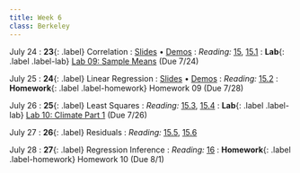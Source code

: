 ```yaml
---
title: Week 6
class: Berkeley
---
```


July 24
: **23**{: .label} Correlation
: [Slides](https://docs.google.com/presentation/d/1-TEq1iVpQlgKFFxgdQ39HvrgHO0CcBbDru7eU4pFa34/edit#slide=id.g25b40cc8891_0_36) &#8226; [Demos](https://data8.datahub.berkeley.edu/hub/user-redirect/git-pull?repo=https%3A%2F%2Fgithub.com%2Fdata-8%2Fmaterials-su23&urlpath=tree%2Fmaterials-su23%2Flec%2Flec23-completed.ipynb&branch=main)
: _Reading:_ [15](https://inferentialthinking.com/chapters/15/Prediction.html), [15.1](https://inferentialthinking.com/chapters/15/1/Correlation.html)
: **Lab**{: .label .label-lab} [Lab 09: Sample Means](https://data8.datahub.berkeley.edu/hub/user-redirect/git-pull?repo=https%3A%2F%2Fgithub.com%2Fdata-8%2Fmaterials-su23&urlpath=retro%2Ftree%2Fmaterials-su23%2Fmaterials%2Flab%2Flab09%2Flab09.ipynb&branch=main) (Due 7/24)

July 25
: **24**{: .label} Linear Regression
: [Slides](https://docs.google.com/presentation/d/1jQNhE1-tC2ujPOsZgJF7fEoHjPDwvJwMhsT1FPVE9Tw/edit?usp=sharing) &#8226; [Demos](https://data8.datahub.berkeley.edu/hub/user-redirect/git-pull?repo=https%3A%2F%2Fgithub.com%2Fdata-8%2Fmaterials-su23&urlpath=tree%2Fmaterials-su23%2Flec%2Flec24.ipynb&branch=main)
: _Reading:_ [15.2](https://inferentialthinking.com/chapters/15/2/Regression_Line.html)
: **Homework**{: .label .label-homework} Homework 09 (Due 7/28)


July 26
: **25**{: .label} Least Squares
: _Reading:_ [15.3](https://inferentialthinking.com/chapters/15/3/Method_of_Least_Squares.html), [15.4](https://inferentialthinking.com/chapters/15/4/Least_Squares_Regression.html)
: **Lab**{: .label .label-lab} [Lab 10: Climate Part 1](https://data8.datahub.berkeley.edu/hub/user-redirect/git-pull?repo=https%3A%2F%2Fgithub.com%2Fdata-8%2Fmaterials-su23&urlpath=retro%2Ftree%2Fmaterials-su23%2Fmaterials%2Flab%2Flab10%2Flab10.ipynb&branch=main) (Due 7/26)


July 27
: **26**{: .label} Residuals
: _Reading:_ [15.5](https://inferentialthinking.com/chapters/15/5/Visual_Diagnostics.html), [15.6](https://inferentialthinking.com/chapters/15/6/Numerical_Diagnostics.html)


July 28
: **27**{: .label} Regression Inference
: _Reading:_ [16](https://inferentialthinking.com/chapters/16/Inference_for_Regression.html)
: **Homework**{: .label .label-homework} Homework 10 (Due 8/1)

